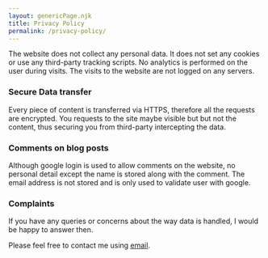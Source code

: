 ```yaml
---
layout: genericPage.njk
title: Privacy Policy
permalink: /privacy-policy/
---
```

The website does not collect any personal data. It does not set any cookies or use any third-party tracking scripts. No analytics is performed on the user during visits. The visits to the website are not logged on any servers. 

### Secure Data transfer

Every piece of content is transferred via HTTPS, therefore all the requests are encrypted. You requests to the site maybe visible but but not the content, thus securing you from third-party intercepting the data.

### Comments on blog posts

Although google login is used to allow comments on the website, no personal detail except the name is stored along with the comment. The email address is not stored and is only used to validate user with google.

### Complaints

If you have any queries or concerns about the way data is handled, I would be happy to answer then. 

Please feel free to contact me using [email](mailto:raams.karthik@gmail.com). 